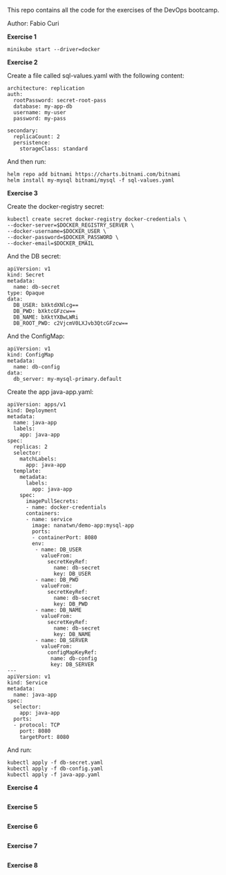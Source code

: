 This repo contains all the code for the exercises of the DevOps bootcamp.

Author: Fabio Curi

**Exercise 1**

```
minikube start --driver=docker
```

**Exercise 2**

Create a file called sql-values.yaml with the following content:

```
architecture: replication
auth:
  rootPassword: secret-root-pass
  database: my-app-db
  username: my-user
  password: my-pass

secondary:
  replicaCount: 2
  persistence:
    storageClass: standard
```

And then run:

```
helm repo add bitnami https://charts.bitnami.com/bitnami
helm install my-mysql bitnami/mysql -f sql-values.yaml
```

**Exercise 3**

Create the docker-registry secret:

```
kubectl create secret docker-registry docker-credentials \
--docker-server=$DOCKER_REGISTRY_SERVER \
--docker-username=$DOCKER_USER \
--docker-password=$DOCKER_PASSWORD \
--docker-email=$DOCKER_EMAIL
```

And the DB secret:

```
apiVersion: v1
kind: Secret
metadata:
  name: db-secret
type: Opaque
data:
  DB_USER: bXktdXNlcg== 
  DB_PWD: bXktcGFzcw==
  DB_NAME: bXktYXBwLWRi
  DB_ROOT_PWD: c2VjcmV0LXJvb3QtcGFzcw==
```

And the ConfigMap:

```
apiVersion: v1
kind: ConfigMap
metadata:
  name: db-config
data:
  db_server: my-mysql-primary.default
```

Create the app java-app.yaml:

```
apiVersion: apps/v1
kind: Deployment
metadata:
  name: java-app
  labels:
    app: java-app
spec:
  replicas: 2
  selector:
    matchLabels:
      app: java-app
  template:
    metadata:
      labels:
        app: java-app
    spec:
      imagePullSecrets:
      - name: docker-credentials
      containers:
      - name: service
        image: nanatwn/demo-app:mysql-app
        ports:
        - containerPort: 8080
        env:
         - name: DB_USER
           valueFrom:
             secretKeyRef:
               name: db-secret
               key: DB_USER
         - name: DB_PWD
           valueFrom:
             secretKeyRef:
               name: db-secret
               key: DB_PWD
         - name: DB_NAME
           valueFrom:
             secretKeyRef:
               name: db-secret
               key: DB_NAME
         - name: DB_SERVER
           valueFrom:
             configMapKeyRef:
              name: db-config
              key: DB_SERVER
---
apiVersion: v1
kind: Service
metadata:
  name: java-app
spec:
  selector:
    app: java-app
  ports:
  - protocol: TCP
    port: 8080
    targetPort: 8080
```

And run:

```
kubectl apply -f db-secret.yaml
kubectl apply -f db-config.yaml
kubectl apply -f java-app.yaml
```

**Exercise 4**

```
```

**Exercise 5**

```
```

**Exercise 6**

```
```

**Exercise 7**

```
```

**Exercise 8**

```
```
